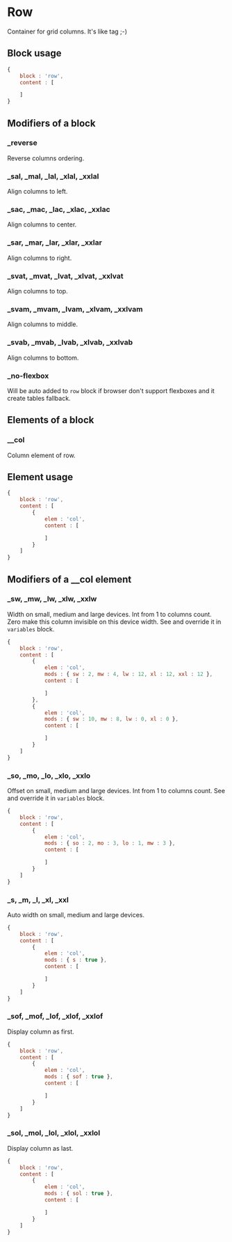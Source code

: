 # Row

Container for grid columns. It's like <tr> tag ;-)

## Block usage

``` js
{
    block : 'row',
    content : [

    ]
}
```

## Modifiers of a block

### _reverse

Reverse columns ordering.

### _sal, _mal, _lal, _xlal, _xxlal

Align columns to left.

### _sac, _mac, _lac, _xlac, _xxlac

Align columns to center.

### _sar, _mar, _lar, _xlar, _xxlar

Align columns to right.

### _svat, _mvat, _lvat, _xlvat, _xxlvat

Align columns to top.

### _svam, _mvam, _lvam, _xlvam, _xxlvam

Align columns to middle.

### _svab, _mvab, _lvab, _xlvab, _xxlvab

Align columns to bottom.

### _no-flexbox

Will be auto added to `row` block if browser don't support flexboxes and it create
tables fallback.

## Elements of a block

### __col

Column element of row.

## Element usage

``` js
{
    block : 'row',
    content : [
        {
            elem : 'col',
            content : [

            ]
        }
    ]
}
```

## Modifiers of a __col element

### _sw, _mw, _lw, _xlw, _xxlw

Width on small, medium and large devices. Int from 1 to columns count. Zero make this
column invisible on this device width. See and override it in `variables` block.

``` js
{
    block : 'row',
    content : [
        {
            elem : 'col',
            mods : { sw : 2, mw : 4, lw : 12, xl : 12, xxl : 12 },
            content : [

            ]
        },
        {
            elem : 'col',
            mods : { sw : 10, mw : 8, lw : 0, xl : 0 },
            content : [

            ]
        }
    ]
}
```

### _so, _mo, _lo, _xlo, _xxlo

Offset on small, medium and large devices. Int from 1 to columns count.
See and override it in `variables` block.

``` js
{
    block : 'row',
    content : [
        {
            elem : 'col',
            mods : { so : 2, mo : 3, lo : 1, mw : 3 },
            content : [

            ]
        }
    ]
}
```

### _s, _m, _l, _xl, _xxl

Auto width on small, medium and large devices.

``` js
{
    block : 'row',
    content : [
        {
            elem : 'col',
            mods : { s : true },
            content : [

            ]
        }
    ]
}
```

### _sof, _mof, _lof, _xlof, _xxlof

Display column as first.

``` js
{
    block : 'row',
    content : [
        {
            elem : 'col',
            mods : { sof : true },
            content : [

            ]
        }
    ]
}
```

### _sol, _mol, _lol, _xlol, _xxlol

Display column as last.

``` js
{
    block : 'row',
    content : [
        {
            elem : 'col',
            mods : { sol : true },
            content : [

            ]
        }
    ]
}
```
